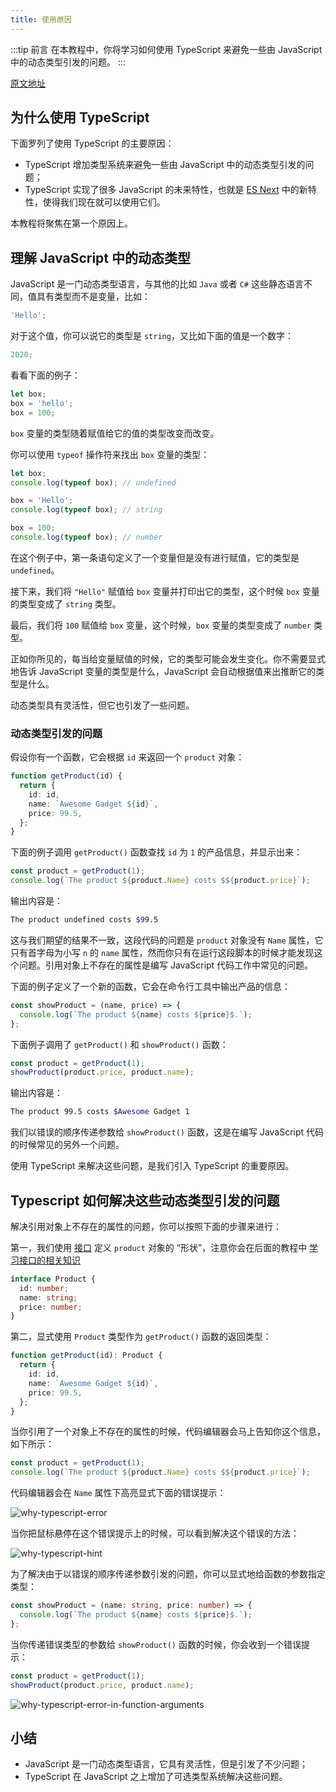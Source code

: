 ```yaml
---
title: 使用原因
---
```


:::tip 前言
在本教程中，你将学习如何使用 TypeScript 来避免一些由 JavaScript 中的动态类型引发的问题。
:::

[原文地址](https://www.typescripttutorial.net/typescript-tutorial/why-typescript/)

## 为什么使用 TypeScript

下面罗列了使用 TypeScript 的主要原因：

- TypeScript 增加类型系统来避免一些由 JavaScript 中的动态类型引发的问题；
- TypeScript 实现了很多 JavaScript 的未来特性，也就是 [ES Next](https://zh.javascript.info/) 中的新特性，使得我们现在就可以使用它们。

本教程将聚焦在第一个原因上。

## 理解 JavaScript 中的动态类型

JavaScript 是一门动态类型语言，与其他的比如 `Java` 或者 `C#` 这些静态语言不同，值具有类型而不是变量，比如：

```ts
'Hello';
```

对于这个值，你可以说它的类型是 `string`，又比如下面的值是一个数字：

```ts
2020;
```

看看下面的例子：

```ts
let box;
box = 'hello';
box = 100;
```

`box` 变量的类型随着赋值给它的值的类型改变而改变。

你可以使用 `typeof` 操作符来找出 `box` 变量的类型：

```ts
let box;
console.log(typeof box); // undefined

box = 'Hello';
console.log(typeof box); // string

box = 100;
console.log(typeof box); // number
```

在这个例子中，第一条语句定义了一个变量但是没有进行赋值，它的类型是 `undefined`。

接下来，我们将 `"Hello"` 赋值给 `box` 变量并打印出它的类型，这个时候 `box` 变量的类型变成了 `string` 类型。

最后，我们将 `100` 赋值给 `box` 变量，这个时候，`box` 变量的类型变成了 `number` 类型。

正如你所见的，每当给变量赋值的时候，它的类型可能会发生变化。你不需要显式地告诉 JavaScript 变量的类型是什么，JavaScript 会自动根据值来出推断它的类型是什么。

动态类型具有灵活性，但它也引发了一些问题。

### 动态类型引发的问题

假设你有一个函数，它会根据 `id` 来返回一个 `product` 对象：

```ts
function getProduct(id) {
  return {
    id: id,
    name: `Awesome Gadget ${id}`,
    price: 99.5,
  };
}
```

下面的例子调用 `getProduct()` 函数查找 `id` 为 `1` 的产品信息，并显示出来：

```ts
const product = getProduct(1);
console.log(`The product ${product.Name} costs $${product.price}`);
```

输出内容是：

```sh
The product undefined costs $99.5
```

这与我们期望的结果不一致，这段代码的问题是 `product` 对象没有 `Name` 属性，它只有首字母为小写 `n` 的 `name` 属性，然而你只有在运行这段脚本的时候才能发现这个问题。引用对象上不存在的属性是编写 JavaScript 代码工作中常见的问题。

下面的例子定义了一个新的函数，它会在命令行工具中输出产品的信息：

```ts
const showProduct = (name, price) => {
  console.log(`The product ${name} costs ${price}$.`);
};
```

下面例子调用了 `getProduct()` 和 `showProduct()` 函数：

```ts
const product = getProduct(1);
showProduct(product.price, product.name);
```

输出内容是：

```sh
The product 99.5 costs $Awesome Gadget 1
```

我们以错误的顺序传递参数给 `showProduct()` 函数，这是在编写 JavaScript 代码的时候常见的另外一个问题。

使用 TypeScript 来解决这些问题，是我们引入 TypeScript 的重要原因。

## Typescript 如何解决这些动态类型引发的问题

解决引用对象上不存在的属性的问题，你可以按照下面的步骤来进行：

第一，我们使用 [接口](/6-interfaces/1-interface/) 定义 `product` 对象的 “形状”，注意你会在后面的教程中 [学习接口的相关知识](/6-interfaces/1-interface/)

```ts
interface Product {
  id: number;
  name: string;
  price: number;
}
```

第二，显式使用 `Product` 类型作为 `getProduct()` 函数的返回类型：

```ts
function getProduct(id): Product {
  return {
    id: id,
    name: `Awesome Gadget ${id}`,
    price: 99.5,
  };
}
```

当你引用了一个对象上不存在的属性的时候，代码编辑器会马上告知你这个信息，如下所示：

```ts
const product = getProduct(1);
console.log(`The product ${product.Name} costs $${product.price}`);
```

代码编辑器会在 `Name` 属性下高亮显式下面的错误提示：

![why-typescript-error](https://cdn.jsdelivr.net/gh/cody1991/images@master/typescript-tutorial/why-typescript-error.5wcnv14y4240.png)

当你把鼠标悬停在这个错误提示上的时候，可以看到解决这个错误的方法：

![why-typescript-hint](https://cdn.jsdelivr.net/gh/cody1991/images@master/typescript-tutorial/why-typescript-hint.60w42juytao0.png)

为了解决由于以错误的顺序传递参数引发的问题，你可以显式地给函数的参数指定类型：

```ts
const showProduct = (name: string, price: number) => {
  console.log(`The product ${name} costs ${price}$.`);
};
```

当你传递错误类型的参数给 `showProduct()` 函数的时候，你会收到一个错误提示：

```ts
const product = getProduct(1);
showProduct(product.price, product.name);
```

![why-typescript-error-in-function-arguments](https://cdn.jsdelivr.net/gh/cody1991/images@master/typescript-tutorial/why-typescript-error-in-function-arguments.6rj9183357s0.png)

## 小结

- JavaScript 是一门动态类型语言，它具有灵活性，但是引发了不少问题；
- TypeScript 在 JavaScript 之上增加了可选类型系统解决这些问题。
